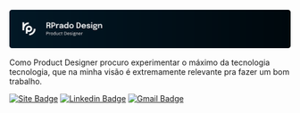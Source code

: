 [![Header](.github/gh-logo.svg)](https://rprado.design)

Como Product Designer procuro experimentar o máximo da tecnologia tecnologia, que na minha visão é extremamente relevante pra fazer um bom trabalho.

[![Site Badge](https://img.shields.io/badge/-Portfólio-00080D?style=flat-square&labelColor=021826&logo=webflow&logoColor=white&link=https://rprado.design)](https://rprado.design)
[![Linkedin Badge](https://img.shields.io/badge/-Rafael%20Prado-00080D?style=flat-square&labelColor=021826&logo=Linkedin&logoColor=white&link=https://www.linkedin.com/in/rpradosilva/)](https://www.linkedin.com/in/rpradosilva/)
[![Gmail Badge](https://img.shields.io/badge/-contato@rprado.design-00080D?style=flat-square&labelColor=021826&logo=gmail&logoColor=white&link=mailto:contato@rprado.design)](mailto:contato@rprado.design)
